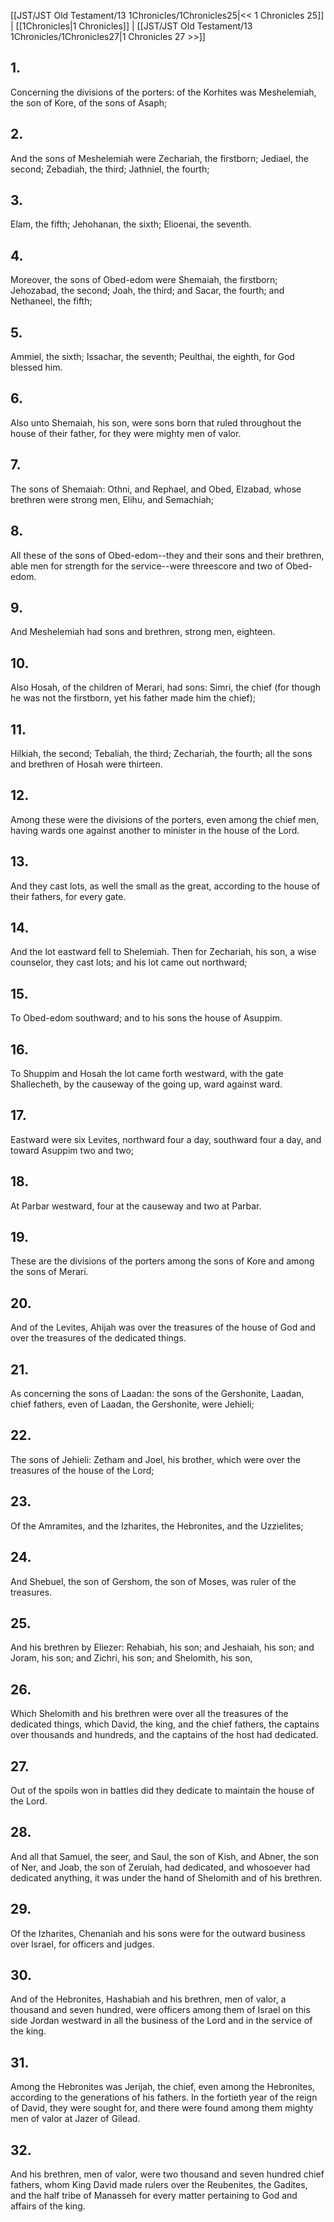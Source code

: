 [[JST/JST Old Testament/13 1Chronicles/1Chronicles25|<< 1 Chronicles 25]] | [[1Chronicles|1 Chronicles]] | [[JST/JST Old Testament/13 1Chronicles/1Chronicles27|1 Chronicles 27 >>]]
## 1.
Concerning the divisions of the porters: of the Korhites was Meshelemiah, the son of Kore, of the sons of Asaph;
## 2.
And the sons of Meshelemiah were Zechariah, the firstborn; Jediael, the second; Zebadiah, the third; Jathniel, the fourth;
## 3.
Elam, the fifth; Jehohanan, the sixth; Elioenai, the seventh.
## 4.
Moreover, the sons of Obed-edom were Shemaiah, the firstborn; Jehozabad, the second; Joah, the third; and Sacar, the fourth; and Nethaneel, the fifth;
## 5.
Ammiel, the sixth; Issachar, the seventh; Peulthai, the eighth, for God blessed him.
## 6.
Also unto Shemaiah, his son, were sons born that ruled throughout the house of their father, for they were mighty men of valor.
## 7.
The sons of Shemaiah: Othni, and Rephael, and Obed, Elzabad, whose brethren were strong men, Elihu, and Semachiah;
## 8.
All these of the sons of Obed-edom\--they and their sons and their brethren, able men for strength for the service\--were threescore and two of Obed-edom.
## 9.
And Meshelemiah had sons and brethren, strong men, eighteen.
## 10.
Also Hosah, of the children of Merari, had sons: Simri, the chief (for though he was not the firstborn, yet his father made him the chief);
## 11.
Hilkiah, the second; Tebaliah, the third; Zechariah, the fourth; all the sons and brethren of Hosah were thirteen.
## 12.
Among these were the divisions of the porters, even among the chief men, having wards one against another to minister in the house of the Lord.
## 13.
And they cast lots, as well the small as the great, according to the house of their fathers, for every gate.
## 14.
And the lot eastward fell to Shelemiah. Then for Zechariah, his son, a wise counselor, they cast lots; and his lot came out northward;
## 15.
To Obed-edom southward; and to his sons the house of Asuppim.
## 16.
To Shuppim and Hosah the lot came forth westward, with the gate Shallecheth, by the causeway of the going up, ward against ward.
## 17.
Eastward were six Levites, northward four a day, southward four a day, and toward Asuppim two and two;
## 18.
At Parbar westward, four at the causeway and two at Parbar.
## 19.
These are the divisions of the porters among the sons of Kore and among the sons of Merari.
## 20.
And of the Levites, Ahijah was over the treasures of the house of God and over the treasures of the dedicated things.
## 21.
As concerning the sons of Laadan: the sons of the Gershonite, Laadan, chief fathers, even of Laadan, the Gershonite, were Jehieli;
## 22.
The sons of Jehieli: Zetham and Joel, his brother, which were over the treasures of the house of the Lord;
## 23.
Of the Amramites, and the Izharites, the Hebronites, and the Uzzielites;
## 24.
And Shebuel, the son of Gershom, the son of Moses, was ruler of the treasures.
## 25.
And his brethren by Eliezer: Rehabiah, his son; and Jeshaiah, his son; and Joram, his son; and Zichri, his son; and Shelomith, his son,
## 26.
Which Shelomith and his brethren were over all the treasures of the dedicated things, which David, the king, and the chief fathers, the captains over thousands and hundreds, and the captains of the host had dedicated.
## 27.
Out of the spoils won in battles did they dedicate to maintain the house of the Lord.
## 28.
And all that Samuel, the seer, and Saul, the son of Kish, and Abner, the son of Ner, and Joab, the son of Zeruiah, had dedicated, and whosoever had dedicated anything, it was under the hand of Shelomith and of his brethren.
## 29.
Of the Izharites, Chenaniah and his sons were for the outward business over Israel, for officers and judges.
## 30.
And of the Hebronites, Hashabiah and his brethren, men of valor, a thousand and seven hundred, were officers among them of Israel on this side Jordan westward in all the business of the Lord and in the service of the king.
## 31.
Among the Hebronites was Jerijah, the chief, even among the Hebronites, according to the generations of his fathers. In the fortieth year of the reign of David, they were sought for, and there were found among them mighty men of valor at Jazer of Gilead.
## 32.
And his brethren, men of valor, were two thousand and seven hundred chief fathers, whom King David made rulers over the Reubenites, the Gadites, and the half tribe of Manasseh for every matter pertaining to God and affairs of the king.

